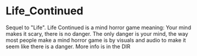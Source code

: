 # Life_Continued
Sequel to "Life". Life Continued is a mind horror game meaning: Your mind makes it scary, there is no danger. The only danger is your mind, the way most people make a mind horror game is by visuals and audio to make it seem like there is a danger. More info is in the DIR
